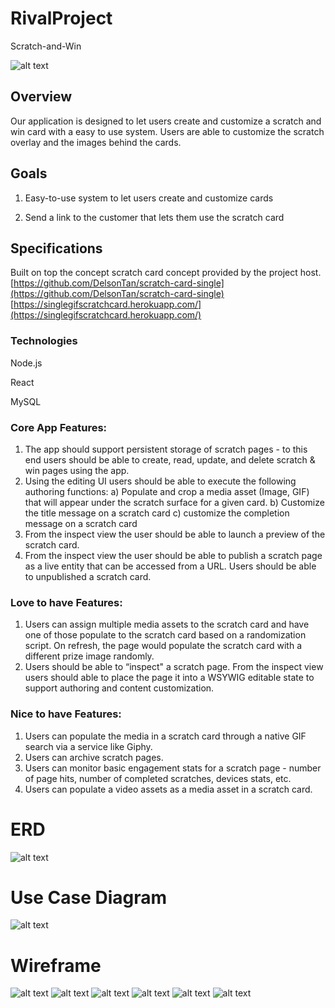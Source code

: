 # RivalProject
Scratch-and-Win

![alt text](https://github.com/janjosef777/RivalProject/blob/master/md_resources/images/Rivallogo.png)


## Overview

Our application is designed to let users create and customize a scratch and win card with a easy to use system. Users are able to customize the scratch overlay and the images behind the cards.

## Goals

1. Easy-to-use system to let users create and customize cards

2. Send a link to the customer that lets them use the scratch card 

## Specifications

Built on top the concept scratch card concept provided by the project host. 
[https://github.com/DelsonTan/scratch-card-single](https://github.com/DelsonTan/scratch-card-single)
[https://singlegifscratchcard.herokuapp.com/](https://singlegifscratchcard.herokuapp.com/)
### Technologies

Node.js

React 

MySQL

### Core App Features:

1.	The app should support persistent storage of scratch pages - to this end users should be able to create, read, update, and delete scratch & win pages using the app.
2.	Using the editing UI users should be able to execute the following authoring functions: a) Populate and crop a media asset (Image, GIF) that will appear under the scratch surface for a given card.  b) Customize the title message on a scratch card c) customize the completion message on a scratch card
3.	From the inspect view the user should be able to launch a preview of the scratch card. 
4.	From the inspect view the user should be able to publish a scratch page as a live entity that can be accessed from a URL.  Users should be able to unpublished a scratch card. 

### Love to have Features:

1.	Users can assign multiple media assets to the scratch card and have one of those populate to the scratch card based on a randomization script.  On refresh, the page would populate the scratch card with a different prize image randomly.
2.	Users should be able to “inspect" a scratch page. From the inspect view users should able to place the page it into a WSYWIG editable state to support authoring and content customization. 

### Nice to have Features: 

1.	Users can populate the media in a scratch card through a native GIF search via a service like Giphy.
2.	Users can archive scratch pages.
3.	Users can monitor basic engagement stats for a scratch page - number of page hits, number of completed scratches, devices stats, etc.
4.	Users can populate a video assets as a media asset in a scratch card.  

# ERD

![alt text](https://github.com/janjosef777/RivalProject/blob/master/md_resources/images/RivalProjectERD.jpg)

# Use Case Diagram

![alt text](https://github.com/janjosef777/RivalProject/blob/master/md_resources/images/RivalProjectUseCase.jpg)

# Wireframe

![alt text](https://github.com/janjosef777/RivalProject/blob/master/md_resources/images/Capture.PNG)
![alt text](https://github.com/janjosef777/RivalProject/blob/master/md_resources/images/Capture2.PNG)
![alt text](https://github.com/janjosef777/RivalProject/blob/master/md_resources/images/Capture3.PNG)
![alt text](https://github.com/janjosef777/RivalProject/blob/master/md_resources/images/Capture4.PNG)
![alt text](https://github.com/janjosef777/RivalProject/blob/master/md_resources/images/Capture5.PNG)
![alt text](https://github.com/janjosef777/RivalProject/blob/master/md_resources/images/Capture6.PNG)
